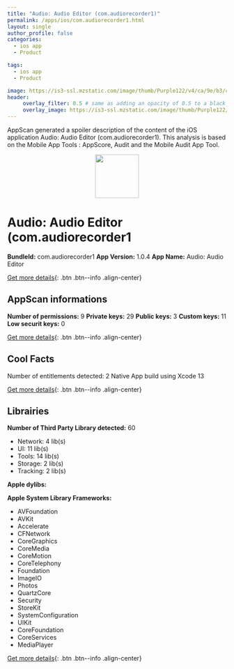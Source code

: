 ```yaml
---
title: "Audio: Audio Editor (com.audiorecorder1)"
permalink: /apps/ios/com.audiorecorder1.html
layout: single
author_profile: false
categories: 
  - ios app 
  - Product 

tags: 
  - ios app 
  - Product 

image: https://is3-ssl.mzstatic.com/image/thumb/Purple122/v4/ca/9e/b3/ca9eb382-4b5e-9a61-0dbd-824f7912fa1d/AppIcon-1x_U007emarketing-0-10-0-85-220.png/512x512bb.jpg
header: 
     overlay_filter: 0.5 # same as adding an opacity of 0.5 to a black background
     overlay_image: https://is3-ssl.mzstatic.com/image/thumb/Purple122/v4/ca/9e/b3/ca9eb382-4b5e-9a61-0dbd-824f7912fa1d/AppIcon-1x_U007emarketing-0-10-0-85-220.png/512x512bb.jpg
---
```

AppScan generated a spoiler description of the content of the iOS application Audio: Audio Editor (com.audiorecorder1). This analysis is based on the Mobile App Tools : AppScore, Audit and the Mobile Audit App Tool.

  
  
<div style="text-align: center;"><img src="https://is3-ssl.mzstatic.com/image/thumb/Purple122/v4/ca/9e/b3/ca9eb382-4b5e-9a61-0dbd-824f7912fa1d/AppIcon-1x_U007emarketing-0-10-0-85-220.png/512x512bb.jpg" width="100" height="100"></div>  
  
# Audio: Audio Editor (com.audiorecorder1

**BundleId:** com.audiorecorder1
**App Version:** 1.0.4
**App Name:** Audio: Audio Editor


[Get more details](/pricing.html){: .btn .btn--info .align-center}  
  
## AppScan informations 

**Number of permissions:** 9
**Private keys:** 29
**Public keys:** 3
**Custom keys:** 11
**Low securit keys:** 0
  
[Get more details](/pricing.html){: .btn .btn--info .align-center}

## Cool Facts

Number of entitlements detected: 2
Native App
build using Xcode 13
  
[Get more details](/pricing.html){: .btn .btn--info .align-center}

## Librairies 
**Number of Third Party Library detected:** 60
- Network: 4 lib(s)
- UI: 11 lib(s)
- Tools: 14 lib(s)
- Storage: 2 lib(s)
- Tracking: 2 lib(s)

**Apple dylibs:**


**Apple System Library Frameworks:**
- AVFoundation
- AVKit
- Accelerate
- CFNetwork
- CoreGraphics
- CoreMedia
- CoreMotion
- CoreTelephony
- Foundation
- ImageIO
- Photos
- QuartzCore
- Security
- StoreKit
- SystemConfiguration
- UIKit
- CoreFoundation
- CoreServices
- MediaPlayer


  
[Get more details](/pricing.html){: .btn .btn--info .align-center}

